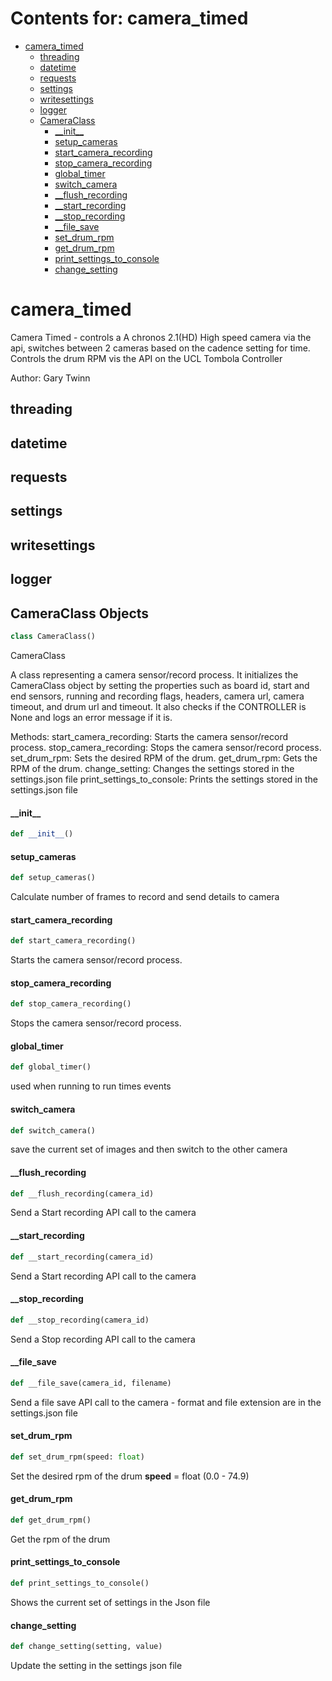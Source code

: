 # Contents for: camera_timed

* [camera\_timed](#camera_timed)
  * [threading](#camera_timed.threading)
  * [datetime](#camera_timed.datetime)
  * [requests](#camera_timed.requests)
  * [settings](#camera_timed.settings)
  * [writesettings](#camera_timed.writesettings)
  * [logger](#camera_timed.logger)
  * [CameraClass](#camera_timed.CameraClass)
    * [\_\_init\_\_](#camera_timed.CameraClass.__init__)
    * [setup\_cameras](#camera_timed.CameraClass.setup_cameras)
    * [start\_camera\_recording](#camera_timed.CameraClass.start_camera_recording)
    * [stop\_camera\_recording](#camera_timed.CameraClass.stop_camera_recording)
    * [global\_timer](#camera_timed.CameraClass.global_timer)
    * [switch\_camera](#camera_timed.CameraClass.switch_camera)
    * [\_\_flush\_recording](#camera_timed.CameraClass.__flush_recording)
    * [\_\_start\_recording](#camera_timed.CameraClass.__start_recording)
    * [\_\_stop\_recording](#camera_timed.CameraClass.__stop_recording)
    * [\_\_file\_save](#camera_timed.CameraClass.__file_save)
    * [set\_drum\_rpm](#camera_timed.CameraClass.set_drum_rpm)
    * [get\_drum\_rpm](#camera_timed.CameraClass.get_drum_rpm)
    * [print\_settings\_to\_console](#camera_timed.CameraClass.print_settings_to_console)
    * [change\_setting](#camera_timed.CameraClass.change_setting)

<a id="camera_timed"></a>

# camera\_timed

Camera Timed - controls a A chronos 2.1(HD) High speed camera via the api, switches between 2 cameras based on the
cadence setting for time. Controls the drum RPM vis the API on the UCL Tombola
Controller

Author: Gary Twinn

<a id="camera_timed.threading"></a>

## threading

<a id="camera_timed.datetime"></a>

## datetime

<a id="camera_timed.requests"></a>

## requests

<a id="camera_timed.settings"></a>

## settings

<a id="camera_timed.writesettings"></a>

## writesettings

<a id="camera_timed.logger"></a>

## logger

<a id="camera_timed.CameraClass"></a>

## CameraClass Objects

```python
class CameraClass()
```

CameraClass

A class representing a camera sensor/record process.
It initializes the CameraClass object by setting the properties such as board id, start and end sensors,
running and recording flags, headers, camera url, camera timeout, and drum url and timeout.
It also checks if the CONTROLLER is None and logs an error message if it is.

Methods:
    start_camera_recording: Starts the camera sensor/record process.
    stop_camera_recording: Stops the camera sensor/record process.
    set_drum_rpm: Sets the desired RPM of the drum.
    get_drum_rpm: Gets the RPM of the drum.
    change_setting: Changes the settings stored in the settings.json file
    print_settings_to_console: Prints the settings stored in the settings.json file

<a id="camera_timed.CameraClass.__init__"></a>

#### \_\_init\_\_

```python
def __init__()
```

<a id="camera_timed.CameraClass.setup_cameras"></a>

#### setup\_cameras

```python
def setup_cameras()
```

Calculate number of frames to record and send details to camera

<a id="camera_timed.CameraClass.start_camera_recording"></a>

#### start\_camera\_recording

```python
def start_camera_recording()
```

Starts the camera sensor/record process.

<a id="camera_timed.CameraClass.stop_camera_recording"></a>

#### stop\_camera\_recording

```python
def stop_camera_recording()
```

Stops the camera sensor/record process.

<a id="camera_timed.CameraClass.global_timer"></a>

#### global\_timer

```python
def global_timer()
```

used when running to run times events

<a id="camera_timed.CameraClass.switch_camera"></a>

#### switch\_camera

```python
def switch_camera()
```

save the current set of images and then switch to the other camera

<a id="camera_timed.CameraClass.__flush_recording"></a>

#### \_\_flush\_recording

```python
def __flush_recording(camera_id)
```

Send a Start recording API call to the camera

<a id="camera_timed.CameraClass.__start_recording"></a>

#### \_\_start\_recording

```python
def __start_recording(camera_id)
```

Send a Start recording API call to the camera

<a id="camera_timed.CameraClass.__stop_recording"></a>

#### \_\_stop\_recording

```python
def __stop_recording(camera_id)
```

Send a Stop recording API call to the camera

<a id="camera_timed.CameraClass.__file_save"></a>

#### \_\_file\_save

```python
def __file_save(camera_id, filename)
```

Send a file save API call to the camera - format and file extension are in the settings.json file

<a id="camera_timed.CameraClass.set_drum_rpm"></a>

#### set\_drum\_rpm

```python
def set_drum_rpm(speed: float)
```

Set the desired rpm of the drum
**speed** = float (0.0 - 74.9)

<a id="camera_timed.CameraClass.get_drum_rpm"></a>

#### get\_drum\_rpm

```python
def get_drum_rpm()
```

Get the rpm of the drum

<a id="camera_timed.CameraClass.print_settings_to_console"></a>

#### print\_settings\_to\_console

```python
def print_settings_to_console()
```

Shows the current set of settings in the Json file

<a id="camera_timed.CameraClass.change_setting"></a>

#### change\_setting

```python
def change_setting(setting, value)
```

Update the setting in the settings json file


